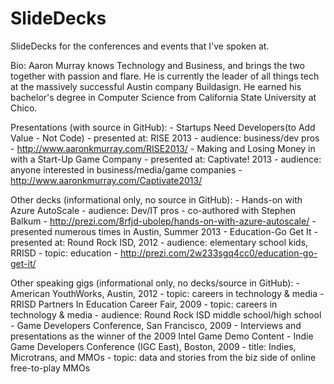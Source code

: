 SlideDecks
==========

SlideDecks for the conferences and events that I've spoken at.


Bio: Aaron Murray knows Technology and Business, and brings the two together with passion and flare. He is currently the leader of all things tech at the massively successful Austin company Buildasign. He earned his bachelor's degree in Computer Science from California State University at Chico. 


Presentations (with source in GitHub): 
	- Startups Need Developers(to Add Value - Not Code)
		- presented at: RISE 2013
		- audience: business/dev pros
		- http://www.aaronkmurray.com/RISE2013/
	- Making and Losing Money in with a Start-Up Game Company
		- presented at: Captivate! 2013
		- audience: anyone interested in business/media/game companies
		- http://www.aaronkmurray.com/Captivate2013/


Other decks (informational only, no source in GitHub):
	- Hands-on with Azure AutoScale
		- audience: Dev/IT pros
		- co-authored with Stephen Balkum
		- http://prezi.com/8rfjd-ubolep/hands-on-with-azure-autoscale/
		- presented numerous times in Austin, Summer 2013
	- Education-Go Get It 
		- presented at: Round Rock ISD, 2012
		- audience: elementary school kids, RRISD
		- topic: education
		- http://prezi.com/2w233sgq4cc0/education-go-get-it/


Other speaking gigs (informational only, no decks/source in GitHub):
	- American YouthWorks, Austin, 2012
		- topic: careers in technology & media
	- RRISD Partners In Education Career Fair, 2009
		- topic: careers in technology & media
		- audience: Round Rock ISD middle school/high school
	- Game Developers Conference, San Francisco, 2009
		- Interviews and presentations as the winner of the 2009 Intel Game Demo Content 
	- Indie Game Developers Conference (IGC East), Boston, 2009
		- title: Indies, Microtrans, and MMOs
		- topic: data and stories from the biz side of online free-to-play MMOs

